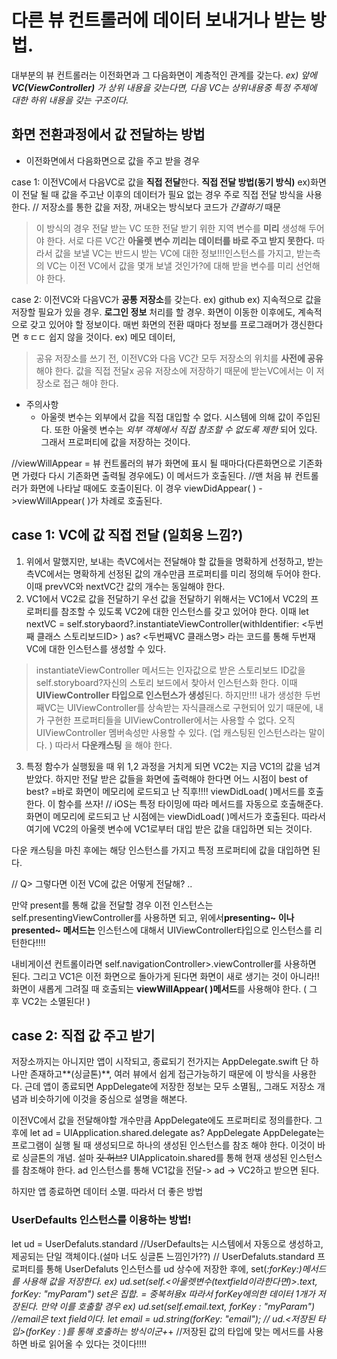 #  다른 뷰 컨트롤러에 데이터 보내거나 받는 방법.

대부분의 뷰 컨트롤러는 이전화면과 그 다음화면이 계층적인 관계를 갖는다.
*ex) 앞에 **VC(ViewController)** 가 상위 내용을 갖는다면, 다음 VC는 상위내용중 특정 주제에 대한 하위 내용을 갖는 구조이다.*

## 화면 전환과정에서 값 전달하는 방법
- 이전화면에서 다음화면으로 값을 주고 받을 경우

case 1: 이전VC에서 다음VC로 값을 **직접 전달**한다.
**직접 전달 방법(동기 방식)**
ex)화면이 전달 될 때 값을 주고난 이후의 데이터가 필요 없는 경우
 주로 직접 전달 방식을 사용한다.
// 저장소를 통한 값을 저장, 꺼내오는 방식보다 코드가 *간결하기* 때문
> 이 방식의 경우 
> 전달 받는 VC 또한 전달 받기 위한 지역 변수를 **미리** 생성해 두어야 한다.
> 서로 다른 VC간 **아울렛 변수 끼리는 데이터를 바로 주고 받지 못한다.**
> 따라서 값을 보낼 VC는 반드시 받는 VC에 대한 정보!!!인스턴스를 가지고, 받는측의 VC는 이전 VC에서 값을 몇개 보낼 것인가?에 대해 받을 변수를 미리 선언해야 한다.
> 
case 2: 이전VC와 다음VC가 **공통 저장소**를 갖는다. ex) github
ex) 지속적으로 값을 저장할 필요가 있을 경우.
**로그인 정보** 처리를 할 경우. 화면이 이동한 이후에도, 계속적으로 갖고 있어야 할 정보이다. 매번 화면의 전환 때마다 정보를 프로그래머가 갱신한다면 ㅎㄷㄷ 쉽지 않을 것이다.
ex) 메모 데이터,
> 공유 저장소를 쓰기 전, 이전VC와 다음 VC간 모두 저장소의 위치를 **사전에 공유**해야 한다. 
> 값을 직접 전달x 공유 저장소에 저장하기 때문에 받는VC에서는 이 저장소로 접근 해야 한다.

- 주의사항 
	- 아울렛 변수는 외부에서 값을 직접 대입할 수 없다. 시스템에 의해 값이 주입된다. 또한 아울렛 변수는 *외부 객체에서 직접 참조할 수 없도록 제한* 되어 있다. 
그래서 프로퍼티에 값을 저장하는 것이다.

//viewWillAppear = 뷰 컨트롤러의 뷰가 화면에 표시 될 때마다(다른화면으로 기존화면 가렸다 다시 기존화면 출력될 경우에도) 이 메서드가 호출된다.
//맨 처음  뷰 컨트롤러가 화면에 나타날 때에도 호출이된다. 이 경우 viewDidAppear( ) ->viewWillAppear( )가 차례로 호출된다.

## case 1: VC에 값 직접 전달 (일회용 느낌?)

1. 위에서 말했지만, 보내는 측VC에서는 전달해야 할 값들을 명확하게 선정하고,
받는 측VC에서는 명확하게 선정된 값의 개수만큼 프로퍼티를 미리 정의해 두어야 한다.
이때 prevVC와 nextVC간 값의 개수는 동일해야 한다.
2. VC1에서 VC2로 값을 전달하기
우선 값을 전달하기 위해서는 VC1에서 VC2의 프로퍼티를 참조할 수 있도록 VC2에 대한 인스턴스를 갖고 있어야 한다.
이때 let nextVC = self.storybaord?.instantiateViewController(withIdentifier: <두번째 클래스 스토리보드ID> ) as? <두번째VC 클래스명> 라는 코드를 통해
두번재 VC에 대한 인스턴스를 생성할 수 있다.
> instantiateViewController 메서드는 인자값으로 받은 스토리보드 ID값을 self.storyboard?자신의 스토리 보드에서 찾아서 인스턴스화 한다. 이때 **UIViewController 타입으로 인스턴스가 생성**된다. 하지만!!!
> 내가 생성한 두번째VC는 UIViewController를 상속받는 자식클래스로 구현되어 있기 때문에, 내가 구현한 프로퍼티들을 UIViewController에서는 사용할 수 없다. 오직 UIViewController 멤버속성만 사용할 수 있다. (업 캐스팅된 인스턴스라는 말이다. )
> 따라서 **다운캐스팅** 을 해야 한다.

3. 특정 함수가 실행됬을 때 위 1,2 과정을 거치게 되면 VC2는 지금 VC1의 값을 넘겨 받았다. 하지만 전달 받은 값들을 화면에 출력해야 한다면 어느 시점이 best of best?
=바로 화면이 메모리에 로드되고 난 직후!!!!
viewDidLoad( )메서드를 호출한다. 이 함수를 쓰자!
// iOS는 특정 타이밍에 따라 메서드를 자동으로 호출해준다. 화면이 메모리에 로드되고 난 시점에는 viewDidLoad( )메서드가 호출된다. 따라서 여기에 VC2의 아울렛 변수에 VC1로부터 대입 받은 값을 대입하면 되는 것이다.

다운 캐스팅을 마친 후에는 해당 인스턴스를 가지고 특정 프로퍼티에 값을 대입하면 된다.
	 
// Q> 그렇다면 이전 VC에 값은 어떻게 전달해? .. 

만약 present를 통해 값을 전달할 경우 이전 인스턴스는 self.presentingViewController를 사용하면 되고,
위에서**presenting~ 이나 presented~ 메서드는** 인스턴스에 대해서 UIViewController타입으로 인스턴스를 리턴한다!!!!


내비게이션 컨트롤이라면 self.navigationController>.viewController를 사용하면 된다.
그리고 VC1은 이전 화면으로 돌아가게 된다면 화면이 새로 생기는 것이 아니라!! 화면이 새롭게 그려질 때 호출되는 **viewWillAppear( )메서드**를 사용해야 한다. ( 그 후 VC2는 소멸된다! )
## case 2: 직접 값 주고 받기
저장소까지는 아니지만 앱이 시작되고, 종료되기 전가지는 AppDelegate.swift 단 하나만 존재하고**(싱글톤)**, 여러 뷰에서 쉽게 접근가능하기 때문에 이 방식을 사용한다. 근데 앱이 종료되면 AppDelegate에 저장한 정보는 모두 소멸됨,, 그래도 저장소 개념과 비슷하기에 이것을 중심으로 설명을 해본다.



이전VC에서 값을 전달해야할 개수만큼 AppDelegate에도 프로퍼티로 정의를한다. 그 후에 
let ad = UIApplication.shared.delegate as? AppDelegate
AppDelegate는 프로그램이 실행 될 때 생성되므로 하나의 생성된 인스턴스를 참조 해야 한다. 이것이 바로 싱글톤의 개념. 설마 ~~깃 허브?~~ 
UIApplicatoin.shared를 통해 현재 생성된 인스턴스를 참조해야 한다.
ad 인스턴스를 통해 VC1값을 전달-> ad -> VC2하고 받으면 된다.

하지만 앱 종료하면 데이터 소멸.
 따라서 더 좋은 방법
### UserDefaults 인스턴스를 이용하는 방법!
let ud = UserDefaluts.standard
//UserDefaults는 시스템에서 자동으로 생성하고, 제공되는 단일 객체이다.(설마 너도 싱글톤 느낌인가??)
// UserDefaluts.standard 프로퍼티를 통해 UserDefaluts 인스턴스를 ud 상수에 저장한 후에, set(_:forKey:)메서드를 사용해 값을 저장한다.
ex) ud.set(self.<아울렛변수(textfield이라한다면)>.text, forKey: "myParam")
set은 집합. = 중복허용x
따라서 forKey에의한 데이터 1개가 저장된다. 만약 이를 호출할 경우
ex)
	ud.set(self.email.text, forKey : "myParam") //email은 text field이다.
	let email = ud.string(forKey: "email"); // ud.<저장된 타입>(forKey : )를 통해 호출하는 방식이군+_+
	//저장된 값의 타입에 맞는 메서드를 사용하면 바로 읽어올 수 있다는 것이다!!!!


